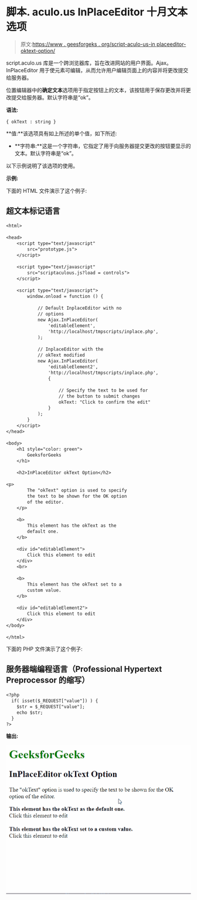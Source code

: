 # 脚本. aculo.us InPlaceEditor 十月文本选项

> 原文:[https://www . geesforgeks . org/script-aculo-us-in placeeditor-oktext-option/](https://www.geeksforgeeks.org/script-aculo-us-inplaceeditor-oktext-option/)

script.aculo.us 库是一个跨浏览器库，旨在改进网站的用户界面。Ajax。InPlaceEditor 用于使元素可编辑，从而允许用户编辑页面上的内容并将更改提交给服务器。

位置编辑器中的**确定文本**选项用于指定按钮上的文本，该按钮用于保存更改并将更改提交给服务器。默认字符串是“ok”。

**语法:**

```
{ okText : string }
```

**值:**该选项具有如上所述的单个值，如下所述:

*   **字符串:**这是一个字符串，它指定了用于向服务器提交更改的按钮要显示的文本。默认字符串是“ok”。

以下示例说明了该选项的使用。

**示例:**

下面的 HTML 文件演示了这个例子:

## 超文本标记语言

```
<html>

<head>
    <script type="text/javascript"
        src="prototype.js">
    </script>

    <script type="text/javascript"
        src="scriptaculous.js?load = controls">
    </script>

    <script type="text/javascript">
        window.onload = function () {

            // Default InplaceEditor with no
            // options
            new Ajax.InPlaceEditor(
                'editableElement',
                'http://localhost/tmpscripts/inplace.php',
            );

            // InplaceEditor with the
            // okText modified
            new Ajax.InPlaceEditor(
                'editableElement2',
                'http://localhost/tmpscripts/inplace.php',
                {

                    // Specify the text to be used for
                    // the button to submit changes
                    okText: "Click to confirm the edit"
                }
            );
        }
    </script>
</head>

<body>
    <h1 style="color: green">
        GeeksforGeeks
    </h1>

    <h2>InPlaceEditor okText Option</h2>

<p>
        The "okText" option is used to specify
        the text to be shown for the OK option
        of the editor.
    </p>

    <b>
        This element has the okText as the
        default one.
    </b>

    <div id="editableElement">
        Click this element to edit
    </div>
    <br>

    <b>
        This element has the okText set to a
        custom value.
    </b>

    <div id="editableElement2">
        Click this element to edit
    </div>
</body>

</html>
```

下面的 PHP 文件演示了这个例子:

## 服务器端编程语言（Professional Hypertext Preprocessor 的缩写）

```
<?php
  if( isset($_REQUEST["value"]) ) {
    $str = $_REQUEST["value"];
    echo $str;
  }
?>
```

**输出:**

![](img/ea53b5b340bf6152ad8bae906b1231c0.png)